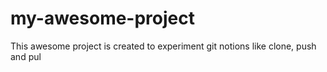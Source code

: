 # my-awesome-project
This awesome project is created to experiment git notions like clone, push and pul
